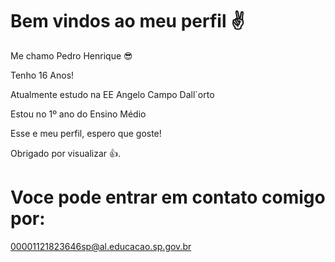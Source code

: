 # Bem vindos ao meu perfil ✌

Me chamo Pedro Henrique 😎

Tenho 16 Anos!

Atualmente estudo na EE Angelo Campo Dall`orto

Estou no 1º ano do Ensino Médio 

Esse e meu perfil, espero que goste!

Obrigado por visualizar 👍.


# Voce pode entrar em contato comigo por:

00001121823646sp@al.educacao.sp.gov.br
